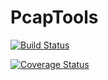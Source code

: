 # PcapTools

[![Build Status](https://travis-ci.com/ancapdev/PcapTools.jl.svg?branch=master)](https://travis-ci.com/ancapdev/PcapTools.jl)

[![Coverage Status](https://coveralls.io/repos/github/ancapdev/PcapTools.jl/badge.svg)](https://coveralls.io/github/ancapdev/PcapTools.jl)
